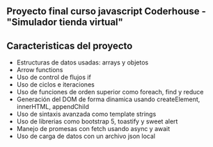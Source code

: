 ## Proyecto final curso javascript Coderhouse - "Simulador tienda virtual"

## Caracteristicas del proyecto

- Estructuras de datos usadas: arrays y objetos
- Arrow functions
- Uso de control de flujos if
- Uso de ciclos e iteraciones 
- Uso de funciones de orden superior como foreach, find y reduce
- Generación del DOM de forma dinamica usando createElement, innerHTML, appendChild
- Uso de sintaxis avanzada como template strings 
- Uso de librerias como bootstrap 5, toastify y sweet alert 
- Manejo de promesas con fetch usando async y await
- Uso de carga de datos con un archivo json local
